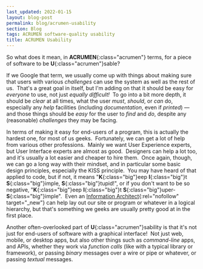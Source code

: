 ```yaml
---
last_updated: 2022-01-15
layout: blog-post
permalink: blog/acrumen-usability
section: Blog
tags: ACRUMEN software-quality usability
title: ACRUMEN Usability
---
```


So what does it mean, in **ACRUMEN**{:class="acrumen"} terms,
for a piece of software to be **U**{:class="acrumen"}sable?

If we Google that term,
we usually come up with things about
making sure that users with various _challenges_
can use the system as well as the rest of us.&nbsp;
That's a great goal in itself,
but I'm adding on that it should be
easy for _everyone_ to use,
not just _equally difficult!_&nbsp;
To go into a bit more depth,
it should be _clear_ at all times,
what the user _must_, _should_, or _can_ do,
especially any _help_ facilities
(including _documentation_, even if _printed_) &mdash;
and those things should be _easy_ for the user to _find_ and _do_,
despite any (reasonable) _challenges_ they may be facing.

In terms of making it easy for end-users of a program,
this is actually the hardest one, for most of us geeks.&nbsp;
Fortunately, we can get a lot of help from
various other professions.&nbsp;
Mainly we want User Experience experts,
but User Interface experts are almost as good.&nbsp;
Designers can help a lot too,
and it's usually a lot easier and cheaper to hire them.&nbsp;
Once again, though, we can go a long way with their mindset,
and in particular some basic design principles,
especially the KISS principle.&nbsp;
You may have heard of that applied to code,
but if not, it means
"**K**{:class="big"}eep **I**{:class="big"}t **S**{:class="big"}imple, **S**{:class="big"}tupid!",
or if you don't want to be so negative,
"**K**{:class="big"}eep **I**{:class="big"}t **S**{:class="big"}uper-**S**{:class="big"}imple".&nbsp;
Even an
[Information Architect](https://en.wikipedia.org/wiki/Information_architecture){:rel="nofollow" target="_new"}
can help lay out our site or program or whatever in a logical hierarchy,
but that's something we geeks are usually pretty good at in the first place.

Another often-overlooked part of **U**{:class="acrumen"}sability is
that it's not just for end-users
of software with a graphical interface!&nbsp;
Not just web, mobile, or desktop apps,
but also other things such as
_command-line_ apps,
and APIs,
whether they work via _function calls_
(like with a typical library or framework),
or passing _binary_ messages over a wire or pipe or whatever,
or passing _textual_ messages.
